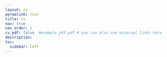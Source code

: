 ```yaml
---
layout: cv
permalink: /cv/
title: cv
nav: true
nav_order: 1
cv_pdf: false  #example_pdf.pdf # you can also use external links here
description: 
toc:
  sidebar: left
---
```

